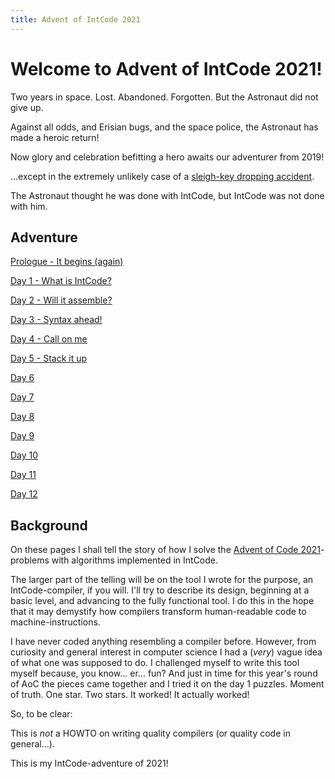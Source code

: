 ```yaml
---
title: Advent of IntCode 2021
---
```


# Welcome to Advent of IntCode 2021!

Two years in space. Lost. Abandoned. Forgotten. But the Astronaut did not give up.

Against all odds, and Erisian bugs, and the space police, the Astronaut has made a heroic return!

Now glory and celebration befitting a hero awaits our adventurer from 2019!

...except in the extremely unlikely case of a [sleigh-key dropping accident](https://adventofcode.com/2021/day/1).

The Astronaut thought he was done with IntCode, but IntCode was not done with him.

## Adventure
[Prologue - It begins (again)](prologue.md)

[Day 1 - What is IntCode?](day01.md)

[Day 2 - Will it assemble?](day02.md)

[Day 3 - Syntax ahead!](day03.md)

[Day 4 - Call on me](day04.md)

[Day 5 - Stack it up](day05.md)

[Day 6](day06.md)

[Day 7](day07.md)

[Day 8](day08.md)

[Day 9](day09.md)

[Day 10](day10.md)

[Day 11](day11.md)

[Day 12](day12.md)


## Background
On these pages I shall tell the story of how I solve the [Advent of Code 2021](https://adventofcode.com/2021)-problems with algorithms implemented in IntCode.

The larger part of the telling will be on the tool I wrote for the purpose, an IntCode-compiler, if you will. I'll try to describe its design, beginning at a basic level, and advancing to the fully functional tool. I do this in the hope that it may demystify how compilers transform human-readable code to machine-instructions.

I have never coded anything resembling a compiler before. However, from curiosity and general interest in computer science I had a (*very*) vague idea of what one was supposed to do. I challenged myself to write this tool myself because, you know... er... fun? And just in time for this year's round of AoC the pieces came together and I tried it on the day 1 puzzles. Moment of truth. One star. Two stars. It worked! It actually worked!

So, to be clear:

This is *not* a HOWTO on writing quality compilers (or quality code in general...).

This is my IntCode-adventure of 2021!